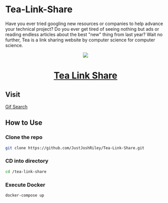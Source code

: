 # Tea-Link-Share

Have you ever tried googling new resources or companies to help advance your technical project? 
Do you ever get tired of seeing nothing but ads or reading endless articles about the best "new" thing from last year?
Wait no further, Tea is a link sharing website by computer science for computer science.

<div align="center">
  <a href="https://statuspage.freshping.io/56547-justjoshriley">  
    <img src="https://img.shields.io/website?down_color=red&down_message=offline&up_color=green&up_message=online&url=http://tea-link-share.dev.justjoshriley.com" />
  </a>
  <a href="http://tea-link-share.dev.justjoshriley.com"> 
    <h1>Tea Link Share</h1>
  </a>
</div>

## Visit

[Gif Search](http://tea-link-share.dev.justjoshriley.com)

## How to Use

### Clone the repo

```bash
git clone https://github.com/JustJoshRiley/Tea-Link-Share.git
```

### CD into directory

```bash
cd /tea-link-share
```

### Execute Docker

```bash
docker-compose up
```

